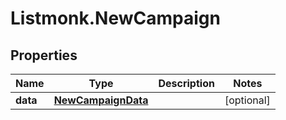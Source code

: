# Listmonk.NewCampaign

## Properties

Name | Type | Description | Notes
------------ | ------------- | ------------- | -------------
**data** | [**NewCampaignData**](NewCampaignData.md) |  | [optional] 


